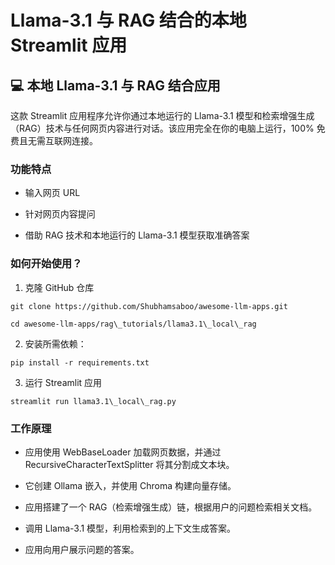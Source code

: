# Llama-3.1 与 RAG 结合的本地 Streamlit 应用

## 💻 本地 Llama-3.1 与 RAG 结合应用

这款 Streamlit 应用程序允许你通过本地运行的 Llama-3.1 模型和检索增强生成（RAG）技术与任何网页内容进行对话。该应用完全在你的电脑上运行，100% 免费且无需互联网连接。

### 功能特点

* 输入网页 URL

* 针对网页内容提问

* 借助 RAG 技术和本地运行的 Llama-3.1 模型获取准确答案

### 如何开始使用？

1. 克隆 GitHub 仓库

```
git clone https://github.com/Shubhamsaboo/awesome-llm-apps.git

cd awesome-llm-apps/rag\_tutorials/llama3.1\_local\_rag
```

2. 安装所需依赖：

```
pip install -r requirements.txt
```

3. 运行 Streamlit 应用

```
streamlit run llama3.1\_local\_rag.py
```

### 工作原理

* 应用使用 WebBaseLoader 加载网页数据，并通过 RecursiveCharacterTextSplitter 将其分割成文本块。

* 它创建 Ollama 嵌入，并使用 Chroma 构建向量存储。

* 应用搭建了一个 RAG（检索增强生成）链，根据用户的问题检索相关文档。

* 调用 Llama-3.1 模型，利用检索到的上下文生成答案。

* 应用向用户展示问题的答案。
